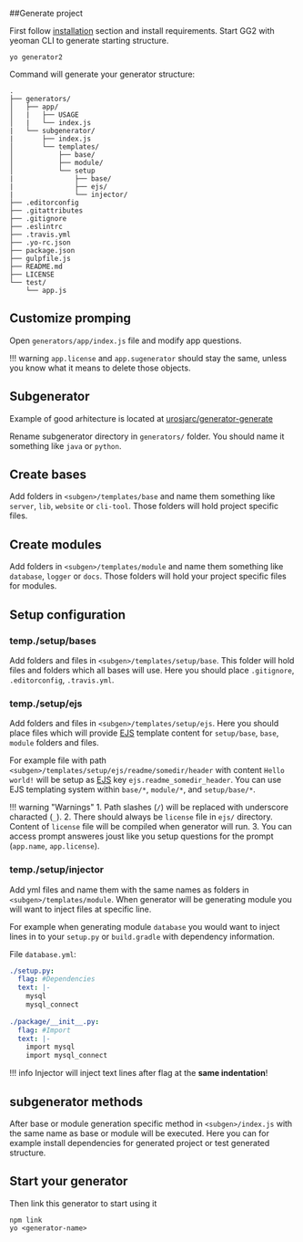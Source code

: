 ##Generate project

First follow [installation](/#instalation) section and install requirements.
Start GG2 with yeoman CLI to generate starting structure.

```
yo generator2
```

Command will generate your generator structure:
```text
.
├── generators/
│   ├── app/
│   |   ├── USAGE
│   |   └── index.js
|   └── subgenerator/
|       ├── index.js
│       └── templates/
│           ├── base/
│           ├── module/
│           └── setup
|               ├── base/
|               ├── ejs/
|               └── injector/
├── .editorconfig
├── .gitattributes
├── .gitignore
├── .eslintrc
├── .travis.yml
├── .yo-rc.json
├── package.json
├── gulpfile.js
├── README.md
├── LICENSE
└── test/
    └── app.js
```

## Customize promping
Open `generators/app/index.js` file and modify app questions.

!!! warning
	`app.license` and `app.sugenerator` should stay the same, unless you know
    what it means to delete those objects.

## Subgenerator

Example of good arhitecture is located at
[urosjarc/generator-generate](https://github.com/urosjarc/generator-generate)

Rename subgenerator directory in `generators/` folder.
You should name it something like `java` or `python`.

## Create bases
Add folders in `<subgen>/templates/base` and name them something like
`server`, `lib`, `website` or `cli-tool`. Those folders will hold
project specific files.
    
## Create modules
Add folders in `<subgen>/templates/module` and name them something like
`database`, `logger` or `docs`. Those folders will hold your project
specific files for modules.
    
## Setup configuration

### temp./setup/bases
Add folders and files in `<subgen>/templates/setup/base`.
This folder will hold files and folders which all bases will use.
Here you should place `.gitignore`, `.editorconfig`, `.travis.yml`.
 
### temp./setup/ejs
Add folders and files in `<subgen>/templates/setup/ejs`. Here you should
place files which will provide [EJS](http://www.embeddedjs.com/) template content for `setup/base`, `base`, `module`
folders and files.
 
For example file with path `<subgen>/templates/setup/ejs/readme/somedir/header` with content
`Hello world!` will be setup as [EJS](http://www.embeddedjs.com/) key `ejs.readme_somedir_header`. You can use EJS templating
system within `base/*`, `module/*`, and `setup/base/*`.
 
!!! warning "Warnings"
	1. Path slashes (`/`) will be replaced with underscore characted (`_`).
	2. There should always be `license` file in `ejs/` directory. Content
	   of `license` file will be compiled when generator will run.
	3. You can access prompt answeres joust like you setup questions for the prompt (`app.name`, `app.license`).

### temp./setup/injector
Add yml files and name them with the same names as folders in `<subgen>/templates/module`.
When generator will be generating module you will want to inject files at specific line.

For example when generating module `database` you would want to inject lines in to your
`setup.py` or `build.gradle` with dependency information.

File `database.yml`:
```yaml
./setup.py:
  flag: #Dependencies
  text: |-
    mysql
    mysql_connect
    
./package/__init__.py:
  flag: #Import
  text: |-
    import mysql
    import mysql_connect
```

!!! info
	Injector will inject text lines after flag at the **same indentation**!

## subgenerator methods
After base or module generation specific method in `<subgen>/index.js`
with the same name as base or module will be executed. Here you can for example
install dependencies for generated project or test generated structure. 

## Start your generator
Then link this generator to start using it
```
npm link
yo <generator-name>
```
